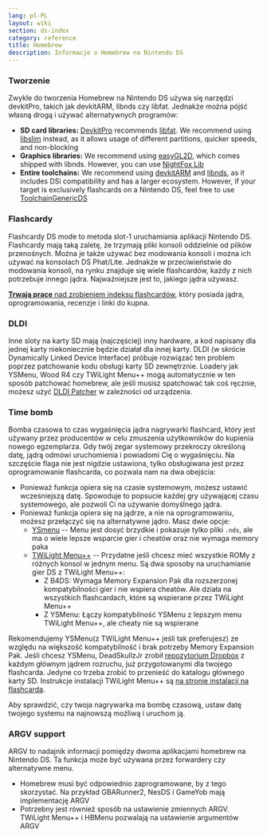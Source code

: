 ```yaml
---
lang: pl-PL
layout: wiki
section: ds-index
category: reference
title: Homebrew
description: Informacje o Homebrew na Nintendo DS
---
```


### Tworzenie

Zwykle do tworzenia Homebrew na Nintendo DS używa się narzędzi devkitPro, takich jak devkitARM, libnds czy libfat. Jednakże można pójść własną drogą i używać alternatywnych programów:

- **SD card libraries:** [DevkitPro](https://devkitpro.org/) recommends [libfat](https://github.com/devkitPro/libfat). We recommend using [libslim](https://github.com/DS-Homebrew/libslim/) instead, as it allows usage of different partitions, quicker speeds, and non-blocking
- **Graphics libraries:** We recommend using [easyGL2D](http://rel.phatcode.net/junk.php?id=117), which comes shipped with libnds. However, you can use [NightFox Lib](https://github.com/knightfox75/nds_nflib)
- **Entire toolchains:** We recommend using [devkitARM](https://devkitpro.org/wiki/Getting_Started) and [libnds](https://libnds.devkitpro.org/), as it includes DSi compatibility and has a larger ecosystem. However, if your target is exclusively flashcards on a Nintendo DS, feel free to use [ToolchainGenericDS](https://bitbucket.org/Coto88/toolchaingenericds)

### Flashcardy

Flashcardy DS mode to metoda slot-1 uruchamiania aplikacji Nintendo DS. Flashcardy mają taką zaletę, że trzymają pliki konsoli oddzielnie od plików przenośnych. Można je także używać bez modowania konsoli i można ich używać na konsolach DS Phat/Lite. Jednakże w przeciwieństwie do modowania konsoli, na rynku znajduje się wiele flashcardów, każdy z nich potrzebuje innego jądra. Najważniejsze jest to, jakiego jądra używasz.

[**Trwają prace** nad zrobieniem indeksu flashcardów](https://nightyoshi370.github.io/mm-github-pages-starter/), który posiada jądra, oprogramowania, recenzje i linki do kupna.

### DLDI

Inne sloty na karty SD mają (najczęściej) inny hardware, a kod napisany dla jednej karty niekoniecznie będzie działał dla innej karty. DLDI (w skrócie Dynamically Linked Device Interface) próbuje rozwiązać ten problem poprzez patchowanie kodu obsługi karty SD zewnętrznie. Loadery jak YSMenu, Wood R4 czy TWiLight Menu++ mogą automatycznie w ten sposób patchować homebrew, ale jeśli musisz spatchować tak coś ręcznie, możesz użyć [DLDI Patcher](https://www.chishm.com/DLDI#tools) w zależności od urządzenia.

### Time bomb

Bomba czasowa to czas wygaśnięcia jądra nagrywarki flashcard, który jest używany przez producentów w celu zmuszenia użytkowników do kupienia nowego egzemplarza. Gdy twój zegar systemowy przekroczy określoną datę, jądrą odmówi uruchomienia i powiadomi Cię o wygaśnięciu. Na szczęście flaga nie jest nigdzie ustawiona, tylko obsługiwana jest przez oprogramowanie flashcarda, co pozwala nam na dwa obejścia:

- Ponieważ funkcja opiera się na czasie systemowym, możesz ustawić wcześniejszą datę. Spowoduje to popsucie każdej gry używającej czasu systemowego, ale pozwoli Ci na używanie domyślnego jądra.
- Ponieważ funkcja opiera się na jądrze, a nie na oprogramowaniu, możesz przełączyć się na alternatywne jądro. Masz dwie opcje:
   - [YSmenu](https://gbatemp.net/threads/retrogamefan-updates-releases.267243/) -- Menu jest dosyć brzydkie i pokazuje tylko pliki `.nds`, ale ma o wiele lepsze wsparcie gier i cheatów oraz nie wymaga memory paka
   - [TWiLight Menu++](https://github.com/DS-Homebrew/TWiLightMenu) -- Przydatne jeśli chcesz mieć wszystkie ROMy z różnych konsol w jednym menu. Są dwa sposoby na uruchamianie gier DS z TWiLight Menu++:
      - Z B4DS: Wymaga Memory Expansion Pak dla rozszerzonej kompatybilności gier i nie wspiera cheatów. Ale działa na wszystkich flashcardach, które są wspierane przez TWiLight Menu++
      - Z YSMenu: Łączy kompatybilność YSMenu z lepszym menu TWiLight Menu++, ale cheaty nie są wspierane

Rekomendujemy YSMenu(z TWiLight Menu++ jeśli tak preferujesz) ze względu na większość kompatybilność i brak potrzeby Memory Expansion Pak. Jeśli chcesz YSMenu, DeadSkullzJr zrobił [repozytorium Dropbox](https://www.dropbox.com/sh/egadrhxj8gimu5t/AACv2KqWmeXEHkxoYRluobxha?dl=0) z każdym głównym jądrem rozruchu, już przygotowanymi dla twojego flashcarda. Jedyne co trzeba zrobić to przenieść do katalogu głównego karty SD. Instrukcje instalacji TWiLight Menu++ są [na stronie instalacji na flashcarda](../twilightmenu/installing-flashcard).

Aby sprawdzić, czy twoja nagrywarka ma bombę czasową, ustaw datę twojego systemu na najnowszą możliwą i uruchom ją.

### ARGV support
ARGV to nadajnik informacji pomiędzy dwoma aplikacjami homebrew na Nintendo DS. Ta funkcja może być używana przez forwardery czy alternatywne menu.

- Homebrew musi być odpowiednio zaprogramowane, by z tego skorzystać. Na przykład GBARunner2, NesDS i GameYob mają implementację ARGV
- Potrzebny jest również sposób na ustawienie zmiennych ARGV. TWiLight Menu++ i HBMenu pozwalają na ustawienie argumentów ARGV
